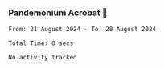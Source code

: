 ### Pandemonium Acrobat 🤸

<!--START_SECTION:waka-->

```all_time
From: 21 August 2024 - To: 28 August 2024

Total Time: 0 secs

No activity tracked
```

<!--END_SECTION:waka-->
